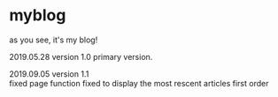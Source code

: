 # myblog
as you see, it's my blog!

2019.05.28
version 1.0
primary version.

2019.09.05
version 1.1     
fixed page function
fixed to display the most rescent articles first order

